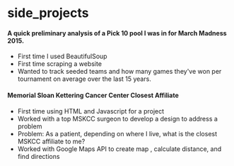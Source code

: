 # side_projects
#### A quick preliminary analysis of a Pick 10 pool I was in for March Madness 2015.

- First time I used BeautifulSoup
- First time scraping a website
- Wanted to track seeded teams and how many games they've won per tournament on average over the last 15 years.

#### Memorial Sloan Kettering Cancer Center Closest Affiliate

- First time using HTML and Javascript for a project
- Worked with a top MSKCC surgeon to develop a design to address a problem
- Problem:  As a patient, depending on where I live, what is the closest MSKCC affiliate to me?
- Worked with Google Maps API to create map , calculate distance, and find directions
